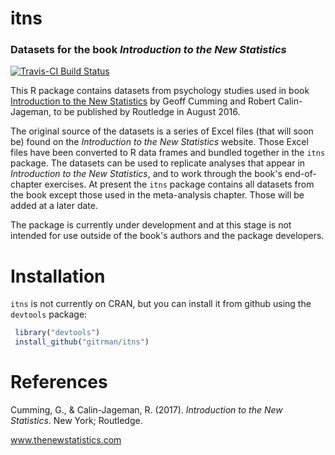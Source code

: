 <!-- README.md is generated from README.Rmd. Please edit that file -->
itns
====

### Datasets for the book *Introduction to the New Statistics*

[![Travis-CI Build Status](https://travis-ci.org/gitrman/itns.svg?branch=master)](https://travis-ci.org/gitrman/itns)

This R package contains datasets from psychology studies used in book [Introduction to the New Statistics](http://www.thenewstatistics.com) by Geoff Cumming and Robert Calin-Jageman, to be published by Routledge in August 2016.

The original source of the datasets is a series of Excel files (that will soon be) found on the *Introduction to the New Statistics* website. Those Excel files have been converted to R data frames and bundled together in the `itns` package. The datasets can be used to replicate analyses that appear in *Introduction to the New Statistics*, and to work through the book's end-of-chapter exercises. At present the `itns` package contains all datasets from the book except those used in the meta-analysis chapter. Those will be added at a later date.

The package is currently under development and at this stage is not intended for use outside of the book's authors and the package developers.

Installation
============

`itns` is not currently on CRAN, but you can install it from github using the `devtools` package:

``` r
 library("devtools")
 install_github("gitrman/itns")
```

References
==========

Cumming, G., & Calin-Jageman, R. (2017). *Introduction to the New Statistics*. New York; Routledge.

www.thenewstatistics.com
